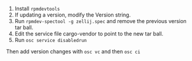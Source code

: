 1. Install `rpmdevtools`
2. If updating a version, modify the Version string.
3. Run `rpmdev-spectool -g zellij.spec` and remove the previous version tar ball.
4. Edit the service file cargo-vendor to point to the new tar ball.
5. Run `osc service disabledrun`

Then add version changes with `osc vc` and then `osc ci`



